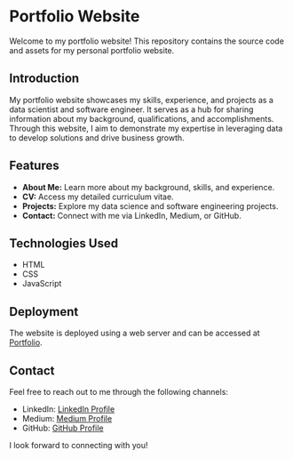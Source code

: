 
# Portfolio Website

Welcome to my portfolio website! This repository contains the source code and assets for my personal portfolio website.

## Introduction

My portfolio website showcases my skills, experience, and projects as a data scientist and software engineer. It serves as a hub for sharing information about my background, qualifications, and accomplishments. Through this website, I aim to demonstrate my expertise in leveraging data to develop solutions and drive business growth.

## Features

- **About Me:** Learn more about my background, skills, and experience.
- **CV:** Access my detailed curriculum vitae.
- **Projects:** Explore my data science and software engineering projects.
- **Contact:** Connect with me via LinkedIn, Medium, or GitHub.

## Technologies Used

- HTML
- CSS
- JavaScript

## Deployment

The website is deployed using a web server and can be accessed at [Portfolio](https://sairakeshreddy.netlify.app/).


## Contact

Feel free to reach out to me through the following channels:

- LinkedIn: [LinkedIn Profile](https://www.linkedin.com/in/sai-rakesh-reddy-525954173/)
- Medium: [Medium Profile](https://medium.com/@rakeshreddyd56)
- GitHub: [GitHub Profile](https://github.com/rakeshreddyd56)

I look forward to connecting with you!
